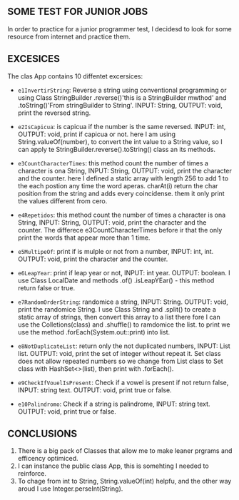 ## SOME TEST FOR JUNIOR JOBS

In order to practice for a junior programmer test, I decidesd to look for some resource from internet and practice them. 

## EXCESICES

The clas App contains 10 diffentet excersices:

- `e1InvertirString`: Reverse a string using conventional programming or using Class StringBuilder .reverse()'this is a StringBuilder mwthod' and .toString()'From stringBuilder to String'.  INPUT: String, OUTPUT: void, print the reversed string.

- `e2IsCapicua`: is capicua if the number is the same reversed. INPUT: int, OUTPUT: void, print if capicua or not. here I am using String.valueOf(number), to convert the int value to a String value, so I can apply te StringBuilder.reverse().toString() class an its methods. 

- `e3CountCharacterTimes`: this method count the number of times a character is ona String, INPUT: String, OUTPUT: void, print the character and the counter. here I defined a static array with length 256 to add 1 to the each postion any time the word aperas. charAt(i) return the char position from the string and adds every coincidense. them it only print the values different from cero.

- `e4Repetidos`: this method count the number of times a character is ona String, INPUT: String, OUTPUT: void, print the character and the counter. The differece e3CountCharacterTimes before ir that the only print the words that appear more than 1 time.

- `e5MultipeOf`: print if is mulple or not from a number, INPUT: int, int. OUTPUT: void, print the character and the counter.

- `e6LeapYear`: print if leap year or not, INPUT: int year. OUTPUT: boolean. I use Class LocalDate and methods .of() .isLeapYEar() - this method return false or true.

- `e7RandomOrderString`: randomice a string, INPUT: String. OUTPUT: void, print the randomice String. I use Class String and .split() to create a static array of strings, then convert this array to a list there fore I can use the Colletions(class) and .shuffle() to ramdomice the list. to print we use the method .forEach(System.out::print) into list.

- `e8NotDuplicateList`: return only the not duplicated numbers, INPUT: List<Integer> list. OUTPUT: void, print the set of integer without repeat it. Set class does not allow repeated numbers so we change from List class to Set class with HashSet<>(list), then print with .forEach().

- `e9CheckIfVouelIsPresent`: Check if a vowel is present if not return false, INPUT: string text. OUTPUT: void, print true or false. 

- `e10Palindromo`: Check if a string is palindrome, INPUT: string text. OUTPUT: void, print true or false.

## CONCLUSIONS

1. There is a big pack of Classes that allow me to make leaner prgrams and efficency optimiced.
2. I can instance the public class App, this is somehting I needed to reinforce.
3. To chage from int to String, String.valueOf(int) helpfu, and the other way aroud I use Integer.perseInt(String).